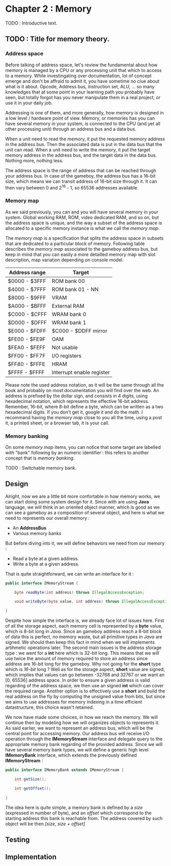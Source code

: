 # Chapter 2 : Memory

TODO : Introductive text.

## TODO : Title for memory theory.

### Address space

Before talking of address space, let's review the fundamental about how memory is managed by
a CPU or any processing unit that which to access to a memory. While investingating over
documentation, lot of concept emerge and don't be affraid to admit it, you have sometime no
clue about what is it about. Opcode, Address bus, instruction set, ALU, ... so many knowledges
that at some point in your learning path you probably have seen, but totally forgot has you
never manipulate them in a real project, or use it in your daily job.

Addressing is one of them, and more generally, how memory is designed in a low level / hardware
point of view. Memory, or memories has you can have several memory in your system, is connected
to the CPU (and yet all other processing unit) through an address bus and a data bus.

When a unit need to read the memory, it put the requested memory address in the address bus. Then
the associated data is put in the data bus that the unit can read. When a unit need to write the
memory, it put the target memory address in the address bus, and the target data in the data bus.
Nothing more, nothing less.

The address space is the range of address that can be reached through your address bus. In case of
the gameboy, the address bus has a 16-bit size, which means we can transit address of 16-bit size
through it. It can then vary between 0 and 2<sup>16</sup> - 1, so 65536 addresses available.

### Memory map

As we said previously, you can and you will have several memory in your system. Global working RAM,
ROM, video dedicated RAM, and so on, but the address space is unique, and the way a subset of the
address space is allocated to a specific memory instance is what we call the _memory map_.

The _memory map_ is a specification that splits the address space in subsets that are dedicated
to a particular block of memory. Following table describes the _memory map_ associated to the
gameboy address bus, but keep in mind that you can easily a more detailled memory map with slot
description, map variation depending on console model.

| Address range | Target                    |
| ------------- | ------------------------- |
| $0000 - $3FFF | ROM bank 00               |
| $4000 - $7FFF | ROM bank 01 - NN          |
| $8000 - $9FFF | VRAM                      |
| $A000 - $BFFF | External RAM              |
| $C000 - $CFFF | WRAM bank 0               |
| $D000 - $DFFF | WRAM bank 1               |
| $E000 - $FDFF | $C000 - $DDFF mirror      |
| $FE00 - $FE9F | OAM                       |
| $FEA0 - $FEFF | Not usable                |
| $FF00 - $FF7F | I/O registers             |
| $FF80 - $FFFE | HRAM                      |
| $FFFF - $FFFF | Interrupt enable register |

Please note the used address notation, as it will be the same through all the book and probably on
most documentation you will find over the web. An address is prefixed by the dollar sign, and consists
in 4 digits, using hexadecimal notation, which represents the effective 16-bit address. Remember, 16-bit,
where 8-bit define a byte, which can be written as a two hexadecimal digits. If you don't get it, google it
and do the math. I recommand having the _memory map_ close to you all the time, using a post it,
a printed sheet, or a browser tab, it is your call.

### Memory banking

On some _memory map_ items, you can notice that some target are labelled with "bank" following by an
numeric identifier : this refers to another concept that is _memory banking_.

TODO : Switchable memory bank.

## Design

Alright, now we are a little bit more confortable in how memory works, we can start doing some system
design for it. Since with are using **Java** language, we will think in an oriented object manner,
which is good as we can see a gameboy as a composition of several object, and here is what we need to
represents our overall memory :

- An **AddressBus**
- Various memory banks

But before diving into it, we will define behaviors we need from our memory :

- Read a byte at a given address.
- Write a byte at a given address.

That is quite straightforward, we can write an interface for it :

```java
public interface IMemoryStream {

    byte readByte(int address) throws IllegalAccessException;

    void writeByte(byte value, int address) throws IllegalAccessException;

}
```

Despite how simple the interface is, we already face lot of issues here. First of all the storage aspect,
each memory cell is represented by a **byte** value, which is 8-bit long in _Java_. Since an gameboy address
reach a 8-bit block of data this is perfect, no memory waste, but all primitive types in _Java_ are signed.
We should then keep this fact in mind when we will implements artihmetic operations later. The second main
issues is the address storage type : we went for a **int** here which is 32-bit long. This means that we will
use twice the amount of memory required to store an address since address are 16-bit long for the gameboy.
Why not going for the **short** type which is *16-bit* long ? Well as for the storage aspect, **short**
value are signed, which implies that values can go between -32768 and 32767 or we want an [0, 65536]
address space. In order to ensure a given address is valid regarding of the address space, we then use
an signed **int** which can cover the required range. Another option is to effectively use a **short**
and build the real address on the fly by computing the unsigned value from bits, but since we aims to use
addresses for memory indexing in a time efficient datastructure, this choice wasn't retained.

We now have made some choices, in how we reach the memory. We will continue then by modeling how we will
organizes objects to represents it. As said earlier, we want to represent an address bus, which will be
the central point for accessing memory. Our address bus will receive I/O operation through the **IMemoryStream**
interface and delegate query to the appropriate memory bank regarding of the provided address. Since we will
have several memory bank types, we will define a generic high level **IMemoryBank** interface, which extends
the previously defined **IMemoryStream** :

```java
public interface IMemoryBank extends IMemoryStream {

    int getSize();

	int getOffset();

}
```

The idea here is quite simple, a memory bank is defined by a _size_ (expressed in number of byte), and an
_offset_ which correspond to the starting address this bank is reachable from. The address covered by such
object will be then _[size, size + offset]_


## Testing

## Implementation

